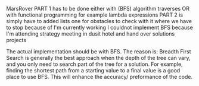  MarsRover
 PART 1 has to be done either with  (BFS) algorithm traverses  OR with functional programming for example lambda expressions
 PART 2 is simply have to added lists one for obstacles to check with it where we have to stop 
 because of I'm currently working I couldnot implement BFS because I'm attending strategy meeting in dusit hotel and hand over solutions projects

The actual implementation should be with BFS. The reason is:
Breadth First Search is generally the best approach when the depth of the tree can vary, and you only need to search part of the tree for a solution. For example,  finding the shortest path from a starting value to a final value is a good place to use BFS.
This will enhance the accuracy/ preformance of the code.

